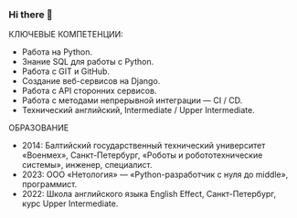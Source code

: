 ### Hi there 👋

КЛЮЧЕВЫЕ КОМПЕТЕНЦИИ:
* Работа на Python.
* Знание SQL для работы с Python.
* Работа с GIT и GitHub.
* Создание веб-сервисов на Django.
* Работа с API сторонних сервисов.
* Работа с методами непрерывной интеграции — CI / CD.
* Технический английский, Intermediate / Upper Intermediate.

ОБРАЗОВАНИЕ
* 2014: Балтийский государственный технический университет «Военмех», Санкт-Петербург, «Роботы и робототехнические системы», инженер, специалист.
* 2023: ООО «Нетология» — «Python-разработчик с нуля до middle», программист.
* 2022: Школа английского языка English Effect, Санкт-Петербург, курс Upper Intermediate.

